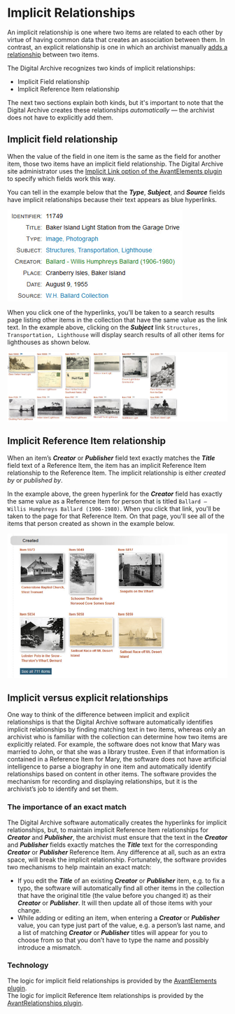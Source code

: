 # Implicit Relationships

An implicit relationship is one where two items are related to each other by virtue
of having common data that creates an association between them. In contrast, an explicit
relationship is one in which an archivist manually [adds a relationship](/archivist/add-relationships)
between two items.

The Digital Archive recognizes two kinds of implicit relationships:

-   Implicit Field relationship
-   Implicit Reference Item relationship

The next two sections explain both kinds, but it's important to note that the Digital Archive
creates these relationships *automatically* &mdash; the archivist does not have to explicitly add them.

## Implicit field relationship

When the value of the field in one item is the same as the field for another item,
those two items have an implicit field relationship. The Digital Archive site administrator
uses the [Implicit Link option of the AvantElements plugin](/plugins/avantelements/#implicit-link-option)
to specify which fields work this way.

You can tell in the example below that the **_Type_**, **_Subject_**, and **_Source_**
fields have implicit relationships because their text appears as blue hyperlinks.

![Example of implicit field relationships](implicit-relationships-1.jpg)

When you click one of the hyperlinks, you’ll be taken to a search results page listing other
items in the collection that have the same value as the link text. In the example above, clicking
on the **_Subject_** link `Structures, Transportation, Lighthouse` will display search results of all
other items for lighthouses as shown below.

![Example of implicit reference item relationships](implicit-relationships-3.jpg)

## Implicit Reference Item relationship

When an item’s **_Creator_** or **_Publisher_** field text exactly matches the **_Title_**
field text of a Reference Item, the item has an implicit Reference Item relationship to the
Reference Item. The implicit relationship is either *created by* or *published by*.

In the example above, the green hyperlink for the **_Creator_** field has exactly the same value
as a Reference Item for person that is titled `Ballard – Willis Humphreys Ballard (1906-1980)`.
When you click that link, you'll be taken to the page for that Reference Item. On that page,
you'll see all of the items that person created as shown in the example below.

![Example of implicit reference item relationships](implicit-relationships-2.jpg)

## Implicit versus explicit relationships

One way to think of the difference between implicit and explicit relationships is that the
Digital Archive software automatically identifies implicit relationships by finding matching
text in two items, whereas only an archivist who is familiar with the collection can determine
how two items are explicitly related. For example, the software does not know that Mary was
married to John, or that she was a library trustee. Even if that information is contained in a
Reference Item for Mary, the software does not have artificial intelligence to parse a biography
in one item and automatically identify relationships based on content in other items. The
software provides the mechanism for recording and displaying relationships, but it is the
archivist’s job to identify and set them.

### The importance of an exact match

The Digital Archive software automatically creates the hyperlinks for implicit relationships,
but, to maintain implicit Reference Item relationships for  **_Creator_** and **_Publisher_**,
the archivist must ensure that the text in the **_Creator_** and **_Publisher_** fields exactly matches
the **_Title_** text for the corresponding **_Creator_** or **_Publisher_** Reference Item.
Any difference at all, such as an extra space, will break the implicit relationship.
Fortunately, the software provides two mechanisms to help maintain an exact match:

-   If you edit the **_Title_** of an existing **_Creator_** or **_Publisher_** item, e.g. to fix a typo,
    the software will automatically find all other items in the collection that have the original title
    (the value before you changed it) as their **_Creator_** or **_Publisher_**. It will then update all of
    those items with your change.
-   While adding or editing an item, when entering a **_Creator_** or **_Publisher_** value, you can
    type just part of the value, e.g. a person’s last name, and a list of matching **_Creator_** or
    **_Publisher_** titles will appear for you to choose from so that you don’t have to type the name
    and possibly introduce a mismatch.

### Technology

The logic for implicit field relationships is provided by the [AvantElements plugin](/plugins/avantelements).  
The logic for implicit Reference Item relationships is provided by the [AvantRelationships plugin](/plugins/avantrelationships).